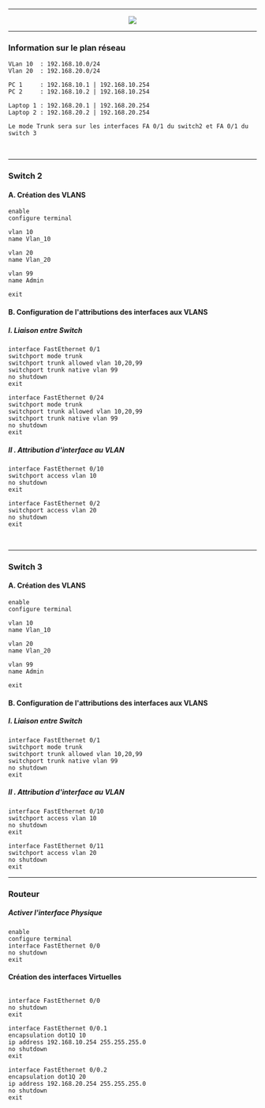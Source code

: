 -----------------------------------------------------------------------------------------------------------------------------------------------

<p align ='center'>
  <a href="https://www.it-connect.fr/mise-en-place-de-vlans-et-de-routage-inter-vlans/comment-page-3/#comment-224892">
    <img src='https://user-images.githubusercontent.com/35907/227744660-e51df597-ba58-4fe8-ac26-cf169eacb185.png'>
  </a>
</p>

-----------------------------------------------------------------------------------------------------------------------------------------------
### Information sur le plan réseau
```
VLan 10  : 192.168.10.0/24
Vlan 20  : 192.168.20.0/24

PC 1     : 192.168.10.1 | 192.168.10.254
PC 2     : 192.168.10.2 | 192.168.10.254

Laptop 1 : 192.168.20.1 | 192.168.20.254
Laptop 2 : 192.168.20.2 | 192.168.20.254

Le mode Trunk sera sur les interfaces FA 0/1 du switch2 et FA 0/1 du switch 3
```

<br />


-----------------------------------------------------------------------------------------------------------------------------------------------
### Switch 2

#### A. Création des VLANS 
```
enable
configure terminal

vlan 10
name Vlan_10

vlan 20
name Vlan_20

vlan 99
name Admin

exit
```


#### B. Configuration de l'attributions des interfaces aux VLANS
##### I. Liaison entre Switch
```
interface FastEthernet 0/1
switchport mode trunk
switchport trunk allowed vlan 10,20,99
switchport trunk native vlan 99
no shutdown
exit

interface FastEthernet 0/24
switchport mode trunk
switchport trunk allowed vlan 10,20,99
switchport trunk native vlan 99
no shutdown
exit
```

##### II . Attribution d'interface au VLAN
```
interface FastEthernet 0/10
switchport access vlan 10
no shutdown
exit

interface FastEthernet 0/2
switchport access vlan 20
no shutdown
exit
```


<br />

-----------------------------------------------------------------------------------------------------------------------------------------------
### Switch 3

#### A. Création des VLANS 
```
enable
configure terminal

vlan 10
name Vlan_10

vlan 20
name Vlan_20

vlan 99
name Admin

exit
```

#### B. Configuration de l'attributions des interfaces aux VLANS
##### I. Liaison entre Switch
```
interface FastEthernet 0/1
switchport mode trunk
switchport trunk allowed vlan 10,20,99
switchport trunk native vlan 99
no shutdown
exit
```

##### II . Attribution d'interface au VLAN
```
interface FastEthernet 0/10
switchport access vlan 10
no shutdown
exit

interface FastEthernet 0/11
switchport access vlan 20
no shutdown
exit
```

-----------------------------------------------------------------------------------------------------------------------------------------------
### Routeur

##### Activer l'interface Physique
```
enable
configure terminal
interface FastEthernet 0/0
no shutdown
exit
```

#### Création des interfaces Virtuelles
```

interface FastEthernet 0/0
no shutdown
exit

interface FastEthernet 0/0.1
encapsulation dot1Q 10
ip address 192.168.10.254 255.255.255.0 
no shutdown
exit

interface FastEthernet 0/0.2
encapsulation dot1Q 20
ip address 192.168.20.254 255.255.255.0 
no shutdown
exit
```


